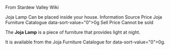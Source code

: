 From Stardew Valley Wiki

Joja Lamp Can be placed inside your house. Information Source Price Joja Furniture Catalogue data-sort-value="0"&gt;0g Sell Price Cannot be sold

The **Joja Lamp** is a piece of furniture that provides light at night.

It is available from the Joja Furniture Catalogue for data-sort-value="0"&gt;0g.
